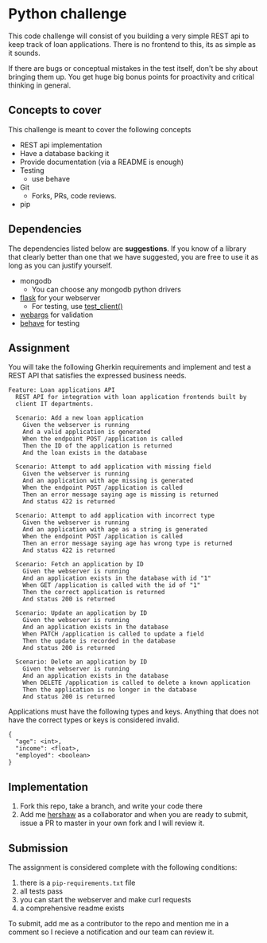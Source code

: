 # Python challenge

This code challenge will consist of you building a very simple
REST api to keep track of loan applications. There is no frontend to this, its as simple as it sounds.

If there are bugs or conceptual mistakes in the test itself, don't
be shy about bringing them up. You get huge big bonus points for
proactivity and critical thinking in general.

## Concepts to cover

This challenge is meant to cover the following concepts

- REST api implementation
- Have a database backing it
- Provide documentation (via a README is enough)
- Testing
    - use behave
- Git
    - Forks, PRs, code reviews.
- pip

## Dependencies

The dependencies listed below are **suggestions**. If you know
of a library that clearly better than one that we have suggested,
you are free to use it as long as you can justify yourself.

- mongodb
    - You can choose any mongodb python drivers
- [flask](http://flask.pocoo.org/) for your webserver
    - For testing, use [test_client()](http://flask.pocoo.org/docs/0.12/testing/)
- [webargs](https://webargs.readthedocs.io/en/latest/) for validation
- [behave](http://pythonhosted.org/behave/) for testing

## Assignment

You will take the following Gherkin requirements and implement
and test a REST API that satisfies the expressed business needs.

```
Feature: Loan applications API
  REST API for integration with loan application frontends built by
  client IT departments.

  Scenario: Add a new loan application
    Given the webserver is running
    And a valid application is generated
    When the endpoint POST /application is called
    Then the ID of the application is returned
    And the loan exists in the database
    
  Scenario: Attempt to add application with missing field
    Given the webserver is running
    And an application with age missing is generated
    When the endpoint POST /application is called
    Then an error message saying age is missing is returned
    And status 422 is returned
    
  Scenario: Attempt to add application with incorrect type
    Given the webserver is running
    And an application with age as a string is generated
    When the endpoint POST /application is called
    Then an error message saying age has wrong type is returned
    And status 422 is returned

  Scenario: Fetch an application by ID
    Given the webserver is running
    And an application exists in the database with id "1"
    When GET /application is called with the id of "1"
    Then the correct application is returned
    And status 200 is returned
    
  Scenario: Update an application by ID
    Given the webserver is running
    And an application exists in the database
    When PATCH /application is called to update a field
    Then the update is recorded in the database
    And status 200 is returned
    
  Scenario: Delete an application by ID
    Given the webserver is running
    And an application exists in the database
    When DELETE /application is called to delete a known application
    Then the application is no longer in the database
    And status 200 is returned

```

Applications must have the following types and keys. Anything that
does not have the correct types or keys is considered invalid.

```
{
  "age": <int>,
  "income": <float>,
  "employed": <boolean>
}
```

## Implementation
1. Fork this repo, take a branch, and write your code there
1. Add me [hershaw](https://github.com/hershaw) as a collaborator
  and when you are ready to submit, issue a PR to master in your
  own fork and I will review it.   
      
## Submission

The assignment is considered complete with the following conditions:

1. there is a `pip-requirements.txt` file
1. all tests pass
1. you can start the webserver and make curl requests
1. a comprehensive readme exists

To submit, add me as a contributor to the repo and mention me in a comment so I recieve a notification and our team can review it.
